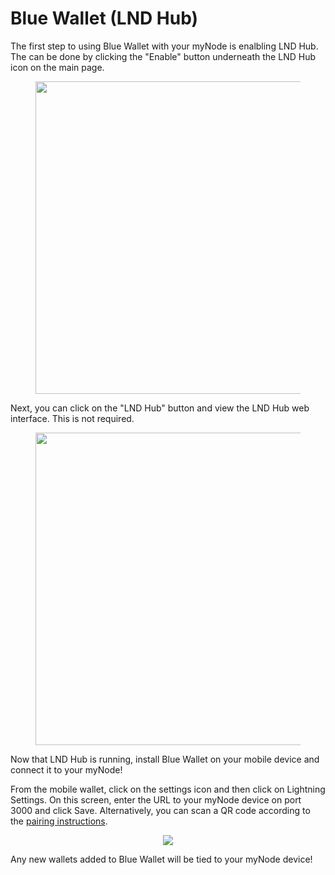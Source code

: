 # Blue Wallet (LND Hub)

The first step to using Blue Wallet with your myNode is enalbling LND Hub. The can be done by clicking the "Enable" button underneath the LND Hub icon on the main page.

<center>
  <figure>
    <img src="/images/lightning/bluewallet-1.png" style="width: 500px">
  </figure>
</center>

Next, you can click on the "LND Hub" button and view the LND Hub web interface. This is not required.

<center>
  <figure>
    <img src="/images/lightning/bluewallet-2.png" style="width: 500px">
  </figure>
</center>

Now that LND Hub is running, install Blue Wallet on your mobile device and connect it to your myNode!

From the mobile wallet, click on the settings icon and then click on Lightning Settings. On this screen, enter the URL to your myNode device on port 3000 and click Save. Alternatively, you can scan a QR code according to the [pairing instructions](/lightning/pairing-wallets).

<center>
  <figure>
    <img src="/images/lightning/bluewallet-3.png" class="app_screenshot">
  </figure>
</center>

Any new wallets added to Blue Wallet will be tied to your myNode device!
